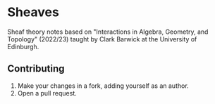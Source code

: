 # Sheaves

Sheaf theory notes based on "Interactions in Algebra, Geometry, and Topology" (2022/23) taught by Clark Barwick at the University of Edinburgh.

## Contributing

1. Make your changes in a fork, adding yourself as an author.
2. Open a pull request.
